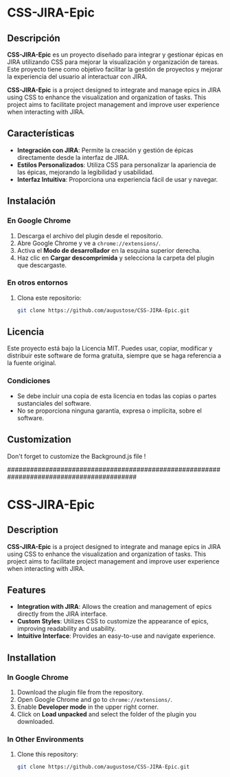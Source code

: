 # CSS-JIRA-Epic

## Descripción
**CSS-JIRA-Epic** es un proyecto diseñado para integrar y gestionar épicas en JIRA utilizando CSS para mejorar la visualización y organización de tareas. Este proyecto tiene como objetivo facilitar la gestión de proyectos y mejorar la experiencia del usuario al interactuar con JIRA.

**CSS-JIRA-Epic** is a project designed to integrate and manage epics in JIRA using CSS to enhance the visualization and organization of tasks. This project aims to facilitate project management and improve user experience when interacting with JIRA.

## Características
- **Integración con JIRA**: Permite la creación y gestión de épicas directamente desde la interfaz de JIRA.
- **Estilos Personalizados**: Utiliza CSS para personalizar la apariencia de las épicas, mejorando la legibilidad y usabilidad.
- **Interfaz Intuitiva**: Proporciona una experiencia fácil de usar y navegar.

## Instalación
### En Google Chrome
1. Descarga el archivo del plugin desde el repositorio.
2. Abre Google Chrome y ve a `chrome://extensions/`.
3. Activa el **Modo de desarrollador** en la esquina superior derecha.
4. Haz clic en **Cargar descomprimida** y selecciona la carpeta del plugin que descargaste.

### En otros entornos
1. Clona este repositorio:
   ```bash
   git clone https://github.com/augustose/CSS-JIRA-Epic.git

## Licencia

Este proyecto está bajo la Licencia MIT. Puedes usar, copiar, modificar y distribuir este software de forma gratuita, siempre que se haga referencia a la fuente original.

### Condiciones
- Se debe incluir una copia de esta licencia en todas las copias o partes sustanciales del software.
- No se proporciona ninguna garantía, expresa o implícita, sobre el software.


## Customization
Don't forget to customize the Background.js file  ! 

##########################################################################################

# CSS-JIRA-Epic

## Description
**CSS-JIRA-Epic** is a project designed to integrate and manage epics in JIRA using CSS to enhance the visualization and organization of tasks. This project aims to facilitate project management and improve user experience when interacting with JIRA.

## Features
- **Integration with JIRA**: Allows the creation and management of epics directly from the JIRA interface.
- **Custom Styles**: Utilizes CSS to customize the appearance of epics, improving readability and usability.
- **Intuitive Interface**: Provides an easy-to-use and navigate experience.

## Installation
### In Google Chrome
1. Download the plugin file from the repository.
2. Open Google Chrome and go to `chrome://extensions/`.
3. Enable **Developer mode** in the upper right corner.
4. Click on **Load unpacked** and select the folder of the plugin you downloaded.

### In Other Environments
1. Clone this repository:
   ```bash
   git clone https://github.com/augustose/CSS-JIRA-Epic.git
